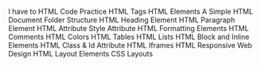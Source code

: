 I have to HTML Code Practice
HTML Tags
HTML Elements
A Simple HTML Document
Folder Structure
HTML Heading Element
HTML Paragraph Element 
HTML Attribute
Style Attribute
HTML Formatting Elements
HTML Comments
HTML Colors
HTML Tables
HTML Lists
HTML Block and Inline Elements 
HTML Class & Id Attribute
HTML Iframes
HTML Responsive Web Design
HTML Layout Elements
CSS Layouts
